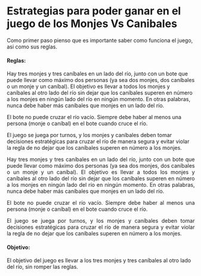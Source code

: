 # <h1>Estrategias para poder ganar en el juego de los Monjes Vs Canibales </h1> #
<p> Como primer paso pienso que es importante saber como funciona el juego, asi como sus reglas. 

<h4> Reglas: </h4> 

<p> Hay tres monjes y tres caníbales en un lado del río, junto con un bote que puede llevar como máximo dos personas (ya sea dos monjes, dos caníbales o un monje y un caníbal). El objetivo es llevar a todos los monjes y caníbales al otro lado del río sin dejar que los caníbales superen en número a los monjes en ningún lado del río en ningún momento. En otras palabras, nunca debe haber más caníbales que monjes en un lado del río. 

El bote no puede cruzar el río vacío. Siempre debe haber al menos una persona (monje o caníbal) en el bote cuando cruce el río.

El juego se juega por turnos, y los monjes y caníbales deben tomar decisiones estratégicas para cruzar el río de manera segura y evitar violar la regla de no dejar que los caníbales superen en número a los monjes. </p>



<div style="text-align: justify"> Hay tres monjes y tres caníbales en un lado del río, junto con un bote que puede llevar como máximo dos personas (ya sea dos monjes, dos caníbales o un monje y un caníbal). El objetivo es llevar a todos los monjes y caníbales al otro lado del río sin dejar que los caníbales superen en número a los monjes en ningún lado del río en ningún momento. En otras palabras, nunca debe haber más caníbales que monjes en un lado del río. 

El bote no puede cruzar el río vacío. Siempre debe haber al menos una persona (monje o caníbal) en el bote cuando cruce el río.

El juego se juega por turnos, y los monjes y caníbales deben tomar decisiones estratégicas para cruzar el río de manera segura y evitar violar la regla de no dejar que los caníbales superen en número a los monjes.</div>

<h4> Objetivo: </h4> 

<p> El objetivo del juego es llevar a los tres monjes y tres caníbales al otro lado del río, sin romper las reglas. </p>
